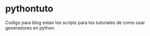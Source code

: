 # pythontuto
Codigo para blog
estan los scripts para los tutoriales
de como usar generadores en python.
